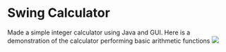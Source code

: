# Swing Calculator
Made a simple integer calculator using Java and GUI.
Here is a demonstration of the calculator performing basic arithmetic functions
<img src='https://media.giphy.com/media/UulDQaDtBQZamVIhSJ/giphy.gif'>
